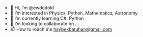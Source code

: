 - 👋 Hi, I’m @ewdodold
- 👀 I’m interested in Physics, Python, Mathematics, Astronomy
- 🌱 I’m currently learning C#, Python
- 💞️ I’m looking to collaborate on ...
- 📫 How to reach me haybekbatuhan@gmail.com

<!---
EwdodPSPMA/EwdodPSPMA is a ✨ special ✨ repository because its `README.md` (this file) appears on your GitHub profile.
You can click the Preview link to take a look at your changes.
--->
